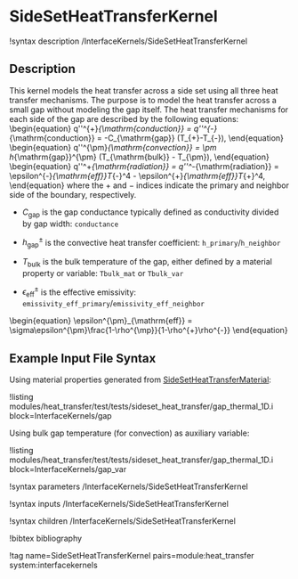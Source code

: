 # SideSetHeatTransferKernel

!syntax description /InterfaceKernels/SideSetHeatTransferKernel

## Description

This kernel models the heat transfer across a side set using all three heat transfer mechanisms. The purpose is to model the heat transfer across a small gap without modeling the gap itself. The heat transfer mechanisms for each side of the gap are described by the following equations:
\begin{equation}
  q''^{+}_{\mathrm{conduction}} = q''^{-}_{\mathrm{conduction}} = -C_{\mathrm{gap}} (T_{+}-T_{-}),
\end{equation}
\begin{equation}
  q''^{\pm}_{\mathrm{convection}} = \pm h_{\mathrm{gap}}^{\pm} (T_{\mathrm{bulk}} - T_{\pm}),
\end{equation}
\begin{equation}
  q''^+_{\mathrm{radiation}} = q''^-_{\mathrm{radiation}} = \epsilon^{-}_{\mathrm{eff}}T_{-}^4 -  \epsilon^{+}_{\mathrm{eff}}T_{+}^4,
\end{equation}
where the $+$ and $-$ indices indicate the primary and neighbor side of the boundary, respectively.

 - $C_{\mathrm{gap}}$ is the gap conductance typically defined as conductivity divided by gap width: `conductance`

 - $h_{\mathrm{gap}}^{\pm}$ is the convective heat transfer coefficient: `h_primary`/`h_neighbor`

 - $T_{\mathrm{bulk}}$ is the bulk temperature of the gap, either defined by a material property or variable: `Tbulk_mat` or `Tbulk_var`

 - $\epsilon^{\pm}_{\mathrm{eff}}$ is the effective emissivity: `emissivity_eff_primary`/`emissivity_eff_neighbor`

\begin{equation}
  \epsilon^{\pm}_{\mathrm{eff}} = \sigma\epsilon^{\pm}\frac{1-\rho^{\mp}}{1-\rho^{+}\rho^{-}}
\end{equation}

## Example Input File Syntax

Using material properties generated from [SideSetHeatTransferMaterial](SideSetHeatTransferMaterial.md):

!listing modules/heat_transfer/test/tests/sideset_heat_transfer/gap_thermal_1D.i block=InterfaceKernels/gap

Using bulk gap temperature (for convection) as auxiliary variable:

!listing modules/heat_transfer/test/tests/sideset_heat_transfer/gap_thermal_1D.i block=InterfaceKernels/gap_var

!syntax parameters /InterfaceKernels/SideSetHeatTransferKernel

!syntax inputs /InterfaceKernels/SideSetHeatTransferKernel

!syntax children /InterfaceKernels/SideSetHeatTransferKernel

!bibtex bibliography

!tag name=SideSetHeatTransferKernel pairs=module:heat_transfer system:interfacekernels
